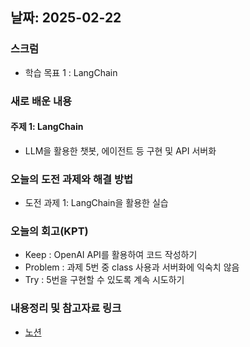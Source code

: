 
## 날짜: 2025-02-22

### 스크럼
- 학습 목표 1 : LangChain

### 새로 배운 내용
#### 주제 1: LangChain
- LLM을 활용한 챗봇, 에이전트 등 구현 및 API 서버화


### 오늘의 도전 과제와 해결 방법
- 도전 과제 1: LangChain을 활용한 실습

### 오늘의 회고(KPT)
- Keep : OpenAI API를 활용하여 코드 작성하기
- Problem : 과제 5번 중 class 사용과 서버화에 익숙치 않음
- Try : 5번을 구현할 수 있도록 계속 시도하기

### 내용정리 및 참고자료 링크
- [노션](https://grizzly-crater-c04.notion.site/250222-LLM-API-1a275a6ebc0a80c0bebaf1e03f7fbdff?pvs=4)
